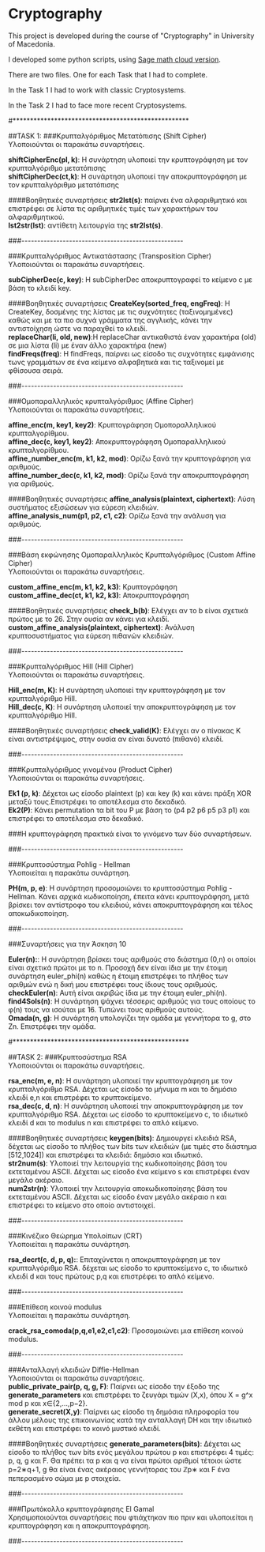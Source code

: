 # Cryptography

This project is developed during the course of "Cryptography" in University of Macedonia.

I developed some python scripts, using [Sage math cloud version](https://cloud.sagemath.com/).

There are two files. One for each Task that I had to complete.

In the Task 1 I had to work with classic Cryptosystems.

In the Task 2 I had to face more recent Cryptosystems.

#***************************************************

##TASK 1: 
###Κρυπταλγόριθμος Μετατόπισης (Shift Cipher)  <br>
Υλοποιούνται οι παρακάτω συναρτήσεις. <br>

**shiftCipherEnc(pl, k)**: Η συνάρτηση υλοποιεί την κρυπτογράφηση με τον κρυπταλγόριθμο μετατόπισης<br>
**shiftCipherDec(ct,k)**: Η συνάρτηση υλοποιεί την αποκρυπτογράφηση με τον κρυπταλγόριθμο μετατόπισης<br>

####Βοηθητικές συναρτήσεις
**str2lst(s)**: παίρνει ένα αλφαριθμητικό και επιστρέφει σε λίστα τις αριθμητικές τιμές των χαρακτήρων του αλφαριθμητικού.<br>
**lst2str(lst)**: αντίθετη λειτουργία της **str2lst(s)**.<br>

###---------------------------------------------------<br>

###Κρυπταλγόριθμος Αντικατάστασης (Transposition Cipher) <br>
Υλοποιούνται οι παρακάτω συναρτήσεις. <br>

**subCipherDec(c, key)**: Η subCipherDec αποκρυπτογραφεί το κείμενο c με βάση το κλειδί key.<br>

####Βοηθητικές συναρτήσεις
**CreateKey(sorted_freq, engFreq)**:  Η CreateKey, δοσμένης της λίστας με τις συχνότητες (ταξινομημένες) καθώς και με τα πιο συχνά γράμματα της αγγλικής, κάνει την αντιστοίχηση ώστε να παραχθεί το κλειδί.<br>
**replaceChar(li, old, new)**:Η replaceChar αντικαθιστά έναν χαρακτήρα (old) σε μια λίστα (li) με έναν άλλο χαρακτήρα (new)<br>
**findFreqs(freq)**: Η findFreqs, παίρνει ως είσοδο τις συχνότητες εμφάνισης τωνς γραμμάτων σε ένα κείμενο αλφαβητικά και τις ταξινομεί με φθίσουσα σειρά.<br>

###---------------------------------------------------<br>

###Ομοπαραλληλικός κρυπταλγόριθμος (Affine Cipher)  <br>
Υλοποιούνται οι παρακάτω συναρτήσεις. <br>

**affine_enc(m, key1, key2)**: Κρυπτογράφηση Ομοποραλληλικού κρυπταλγορίθμου.<br>
**affine_dec(c, key1, key2)**: Αποκρυπτογράφηση Ομοπαραλληλικού κρυπταλγορίθμου.<br>
**affine_number_enc(m, k1, k2, mod)**: Ορίζω ξανά την κρυπτογράφηση για αριθμούς.<br>
**affine_number_dec(c, k1, k2, mod)**: Ορίζω ξανά την αποκρυπτογράφηση για αριθμούς.<br>

####Βοηθητικές συναρτήσεις
**affine_analysis(plaintext, ciphertext)**: Λύση συστήματος εξισώσεων για εύρεση κλειδιών.<br>
**affine_analysis_num(p1, p2, c1, c2)**: Ορίζω ξανά την ανάλυση για αριθμούς.<br>

###---------------------------------------------------<br>

###Βάση εκφώνησης Ομοπαραλληλικός Κρυπταλγόριθμος (Custom Affine Cipher) <br>
Υλοποιούνται οι παρακάτω συναρτήσεις. <br>

**custom_affine_enc(m, k1, k2, k3)**: Κρυπτογράφηση<br>
**custom_affine_dec(ct, k1, k2, k3)**: Αποκρυπτογράφηση<br>

####Βοηθητικές συναρτήσεις
**check_b(b)**: Ελέγχει αν το b είναι σχετικά πρώτος με το 26. Στην ουσία αν κάνει για κλειδί.<br>
**custom_affine_analysis(plaintext, ciphertext)**: Ανάλυση κρυπτοσυστήματος για εύρεση πιθανών κλειδιών.<br>

###---------------------------------------------------<br>

###Κρυπταλγόριθμος Hill (Hill Cipher)  <br>
Υλοποιούνται οι παρακάτω συναρτήσεις. <br>

**Hill_enc(m, K)**: Η συνάρτηση υλοποιεί την κρυπτογράφηση με τον κρυπταλγόριθμο Hill.<br>
**Hill_dec(c, K)**: Η συνάρτηση υλοποιεί την αποκρυπτογράφηση με τον κρυπταλγόριθμο Hill.<br>

####Βοηθητικές συναρτήσεις
**check_valid(K)**: Ελέγχει αν ο πίνακας K είναι αντιστρέψιμος, στην ουσία αν είναι δυνατό (πιθανό) κλειδί.<br>

###---------------------------------------------------<br>

###Κρυπταλγόριθμος γινομένου (Product Cipher)  <br>
Υλοποιούνται οι παρακάτω συναρτήσεις. <br>

**Ek1 (p, k)**: Δέχεται ως είσοδο plaintext (p) και key (k) και κάνει πράξη XOR μεταξύ τους.Επιστρέφει το αποτέλεσμα στο δεκαδικό.<br>
**Ek2(P)**: Κάνει permutation τα bit του P με βάση το (p4 p2 p6 p5 p3 p1) και επιστρέφει το αποτέλεσμα στο δεκαδικό.<br>

###Η κρυπτογράφηση πρακτικά είναι το γινόμενο των δύο συναρτήσεων.<br>

###---------------------------------------------------<br>

###Κρυπτοσύστημα Pohlig - Hellman  <br>
Υλοποιείται η παρακάτω συνάρτηση. <br>

**PH(m, p, e)**: Η συνάρτηση προσομοιώνει το κρυπτοσύστημα Pohlig - Hellman. Κάνει αρχικά κωδικοποίηση, έπειτα κάνει κρυπτογράφηση, μετά βρίσκει τον αντίστροφο του κλειδιού, κάνει αποκρυπτογράφηση και τέλος αποκωδικοποίηση.<br>

###---------------------------------------------------<br>

###Συναρτήσεις για την Άσκηση 10  <br>

**Euler(n):**: Η συνάρτηση βρίσκει τους αριθμούς στο διάστημα (0,n) οι οποίοι είναι σχετικά πρώτοι με το n. Προσοχή δεν είναι ίδια με την έτοιμη συνάρτηση euler_phi(n) καθώς η έτοιμη επιστρέφει το πλήθος των αριθμών ενώ η δική μου επιστρέφει τους ίδιους τους αριθμούς.<br>
**checkEuler(n)**: Αυτή είναι ακριβώς ίδια με την έτοιμη euler_phi(n).<br>
**find4Sols(n)**: Η συνάρτηση ψάχνει τέσσερις αριθμούς για τους οποίους το φ(n) τους να ισούται με 16. Τυπώνει τους αριθμούς αυτούς.<br>
**Omada(n, g)**: Η συνάρτηση υπολογίζει την ομάδα με γεννήτορα το g, στο Zn. Επιστρέφει την ομάδα.<br>

#***************************************************<br>

##TASK 2: 
###Κρυπτοσύστημα RSA  <br>
Υλοποιούνται οι παρακάτω συναρτήσεις. <br>

**rsa_enc(m, e, n)**: Η συνάρτηση υλοποιεί την κρυπτογράφηση με τον κρυπταλγόριθμο RSA. Δέχεται ως είσοδο το μήνυμα m  και το δημόσιο κλειδί e,n και επιστρέφει το κρυπτοκείμενο.<br>
**rsa_dec(c, d, n)**: Η συνάρτηση υλοποιεί την αποκρυπτογράφηση με τον κρυπταλγόριθμο RSA. Δέχεται ως είσοδο το κρυπτοκείμενο c, το ιδιωτικό κλειδί d και το modulus n και επιστρέφει το απλό κείμενο.<br>

####Βοηθητικές συναρτήσεις
**keygen(bits)**: Δημιουργεί κλειδιά RSA, δέχεται ως είσοδο το πλήθος των bits των κλειδιών (με τιμές στο διάστημα [512,1024]) και επιστρέφει τα κλειδιά: δημόσιο και ιδιωτικό.<br>
**str2num(s)**:  Υλοποιεί την λειτουργία της κωδικοποίησης βάση του εκτεταμένου ASCII. Δέχεται ως είσοδο ένα κείμενο s και επιστρέφει έναν μεγάλο ακέραιο.<br>
**num2str(n)**: Υλοποιεί την λειτουργία αποκωδικοποίησης βάση του εκτεταμένου ASCII. Δέχεται ως είσοδο έναν μεγάλο ακέραιο n και επιστρέφει το κείμενο στο οποίο αντιστοιχεί. <br>

###---------------------------------------------------<br>

###Κινέζικο Θεώρημα Υπολοίπων (CRT)  <br>
Υλοποιείται η παρακάτω συνάρτηση. <br>

**rsa_decrt(c, d, p, q):**: Επιταχύνεται η αποκρυπτογράφηση με τον κρυπταλγόριθμο RSA. δέχεται ως είσοδο το κρυπτοκείμενο c, το ιδιωτικό κλειδί d και τους πρώτους p,q και επιστρέφει το απλό κείμενο.<br>

###---------------------------------------------------<br>

###Επίθεση κοινού modulus <br>
Υλοποιείται η παρακάτω συνάρτηση. <br>

**crack_rsa_comoda(p,q,e1,e2,c1,c2)**: Προσομοιώνει μια επίθεση κοινού modulus.

###---------------------------------------------------<br>

###Ανταλλαγή κλειδιών Diffie-Hellman  <br>
Υλοποιούνται οι παρακάτω συναρτήσεις. <br>
**public_private_pair(p, q, g, F)**: Παίρνει ως είσοδο την έξοδο της **generate_parameters** και επιστρέφει το ζευγάρι τιμών (X,x), όπου  X = g^x mod p και x∈{2,…,p−2}.<br>
**generate_secret(X,y)**: Παίρνει ως είσοδο τη δημόσια πληροφορία του άλλου μέλους της επικοινωνίας κατά την ανταλλαγή DH και την ιδιωτικό εκθέτη και επιστρέφει το κοινό μυστικό κλειδί.<br>

####Βοηθητικές συναρτήσεις
**generate_parameters(bits)**: Δέχεται ως είσοδο το πλήθος των bits ενός μεγάλου πρώτου p και επιστρέφει 4 τιμές: p, q, g και F. Θα πρέπει τα p και q να είναι πρώτοι αριθμοί τέτοιοι ώστε p=2∗q+1, g θα είναι ένας ακέραιος γεννήτορας του ℤp∗ και F ένα πεπερασμένο σώμα με p στοιχεία.<br>

###---------------------------------------------------<br>


###Πρωτόκολλο κρυπτογράφησης El Gamal  <br>
Χρησιμοποιούνται συναρτήσεις που φτιάχτηκαν πιο πριν και υλοποιείται η κρυπτογράφηση και η αποκρυπτογράφηση.<br>

###---------------------------------------------------<br>























